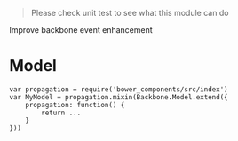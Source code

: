 > Please check unit test to see what this module can do

Improve backbone event enhancement

# Model
```
var propagation = require('bower_components/src/index')
var MyModel = propagation.mixin(Backbone.Model.extend({
    propagation: function() {
        return ...
    }
}))
```